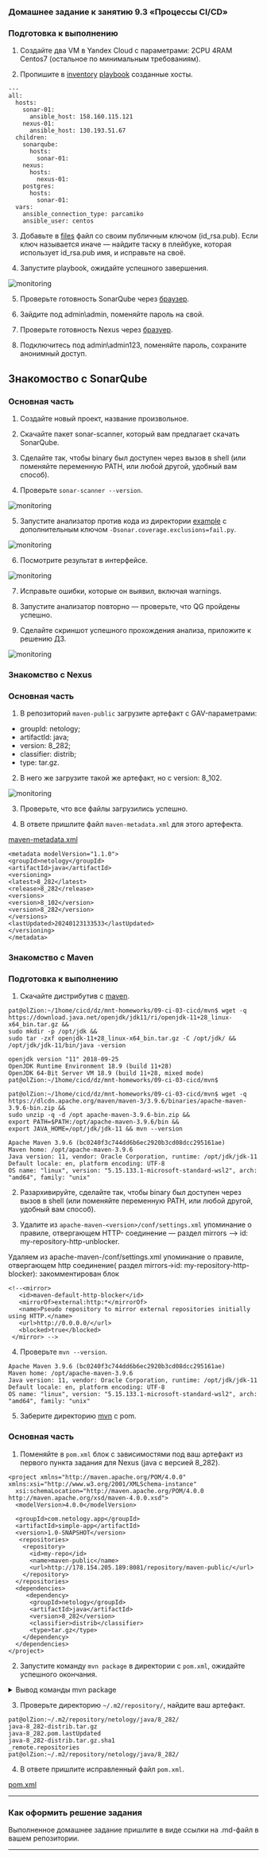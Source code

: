 ### Домашнее задание к занятию 9.3 «Процессы CI/CD»

### Подготовка к выполнению

1. Создайте два VM в Yandex Cloud с параметрами: 2CPU 4RAM Centos7 (остальное по минимальным требованиям).

2. Пропишите в [inventory](./infrastructure/inventory/cicd/hosts.yml) [playbook](./infrastructure/site.yml) созданные хосты.

```
---
all:
  hosts:
    sonar-01:
      ansible_host: 158.160.115.121
    nexus-01:
      ansible_host: 130.193.51.67
  children:
    sonarqube:
      hosts:
        sonar-01:
    nexus:
      hosts:
        nexus-01:
    postgres:
      hosts:
        sonar-01:
  vars:
    ansible_connection_type: parcamiko
    ansible_user: centos
```

3. Добавьте в [files](./infrastructure/files/) файл со своим публичным ключом (id_rsa.pub). Если ключ называется иначе — найдите таску в плейбуке, которая использует id_rsa.pub имя, и исправьте на своё.

4. Запустите playbook, ожидайте успешного завершения.

![monitoring](https://github.com/PatKolzin/CI-CD-8.3/blob/main/IMG/1.png)

5. Проверьте готовность SonarQube через [браузер](http://localhost:9000).

6. Зайдите под admin\admin, поменяйте пароль на свой.

7.  Проверьте готовность Nexus через [бразуер](http://localhost:8081).

8. Подключитесь под admin\admin123, поменяйте пароль, сохраните анонимный доступ.

## Знакомоство с SonarQube

### Основная часть

1. Создайте новый проект, название произвольное.

2. Скачайте пакет sonar-scanner, который вам предлагает скачать SonarQube.

3. Сделайте так, чтобы binary был доступен через вызов в shell (или поменяйте переменную PATH, или любой другой, удобный вам способ).

4. Проверьте `sonar-scanner --version`.

![monitoring](https://github.com/PatKolzin/CI-CD-8.3/blob/main/IMG/2.png)

5. Запустите анализатор против кода из директории [example](./example) с дополнительным ключом `-Dsonar.coverage.exclusions=fail.py`.

![monitoring](https://github.com/PatKolzin/CI-CD-8.3/blob/main/IMG/3.png)


6. Посмотрите результат в интерфейсе.

![monitoring](https://github.com/PatKolzin/CI-CD-8.3/blob/main/IMG/4.png)


7. Исправьте ошибки, которые он выявил, включая warnings.

8. Запустите анализатор повторно — проверьте, что QG пройдены успешно.

9. Сделайте скриншот успешного прохождения анализа, приложите к решению ДЗ.

![monitoring](https://github.com/PatKolzin/CI-CD-8.3/blob/main/IMG/5.png)



### Знакомство с Nexus

### Основная часть


1. В репозиторий `maven-public` загрузите артефакт с GAV-параметрами:

 *    groupId: netology;
 *    artifactId: java;
 *    version: 8_282;
 *    classifier: distrib;
 *    type: tar.gz.
   
2. В него же загрузите такой же артефакт, но с version: 8_102.

![monitoring](https://github.com/PatKolzin/CI-CD-8.3/blob/main/IMG/6.png)

3. Проверьте, что все файлы загрузились успешно.

4. В ответе пришлите файл `maven-metadata.xml` для этого артефекта.

[maven-metadata.xml](https://github.com/PatKolzin/CI-CD-8.3/blob/main/files/maven-metadata.xml)

```
<metadata modelVersion="1.1.0">
<groupId>netology</groupId>
<artifactId>java</artifactId>
<versioning>
<latest>8_282</latest>
<release>8_282</release>
<versions>
<version>8_102</version>
<version>8_282</version>
</versions>
<lastUpdated>20240123133533</lastUpdated>
</versioning>
</metadata>
```

### Знакомство с Maven


### Подготовка к выполнению


1. Скачайте дистрибутив с [maven](https://maven.apache.org/download.cgi).

```
pat@olZion:~/1home/cicd/dz/mnt-homeworks/09-ci-03-cicd/mvn$ wget -q https://download.java.net/openjdk/jdk11/ri/openjdk-11+28_linux-x64_bin.tar.gz && 
sudo mkdir -p /opt/jdk && 
sudo tar -zxf openjdk-11+28_linux-x64_bin.tar.gz -C /opt/jdk/ && 
/opt/jdk/jdk-11/bin/java -version

openjdk version "11" 2018-09-25
OpenJDK Runtime Environment 18.9 (build 11+28)
OpenJDK 64-Bit Server VM 18.9 (build 11+28, mixed mode)
pat@olZion:~/1home/cicd/dz/mnt-homeworks/09-ci-03-cicd/mvn$ 
```

```
pat@olZion:~/1home/cicd/dz/mnt-homeworks/09-ci-03-cicd/mvn$ wget -q https://dlcdn.apache.org/maven/maven-3/3.9.6/binaries/apache-maven-3.9.6-bin.zip && 
sudo unzip -q -d /opt apache-maven-3.9.6-bin.zip && 
export PATH=$PATH:/opt/apache-maven-3.9.6/bin && 
export JAVA_HOME=/opt/jdk/jdk-11 && mvn --version

Apache Maven 3.9.6 (bc0240f3c744dd6b6ec2920b3cd08dcc295161ae)
Maven home: /opt/apache-maven-3.9.6
Java version: 11, vendor: Oracle Corporation, runtime: /opt/jdk/jdk-11
Default locale: en, platform encoding: UTF-8
OS name: "linux", version: "5.15.133.1-microsoft-standard-wsl2", arch: "amd64", family: "unix"

```


2. Разархивируйте, сделайте так, чтобы binary был доступен через вызов в shell (или поменяйте переменную PATH, или любой другой, удобный вам способ).

3. Удалите из `apache-maven-<version>/conf/settings.xml` упоминание о правиле, отвергающем HTTP- соединение — раздел mirrors —> id: my-repository-http-unblocker.

Удаляем из apache-maven-<version>/conf/settings.xml упоминание о правиле, отвергающем http соединение( раздел mirrors->id: my-repository-http-blocker): закомментирован блок

```
<!--<mirror>
   <id>maven-default-http-blocker</id>
   <mirrorOf>external:http:*</mirrorOf>
   <name>Pseudo repository to mirror external repositories initially using HTTP.</name>
   <url>http://0.0.0.0/</url>
   <blocked>true</blocked>
 </mirror> -->
```

4. Проверьте `mvn --version`.

```
Apache Maven 3.9.6 (bc0240f3c744dd6b6ec2920b3cd08dcc295161ae)
Maven home: /opt/apache-maven-3.9.6
Java version: 11, vendor: Oracle Corporation, runtime: /opt/jdk/jdk-11
Default locale: en, platform encoding: UTF-8
OS name: "linux", version: "5.15.133.1-microsoft-standard-wsl2", arch: "amd64", family: "unix"
```

5. Заберите директорию [mvn](./mvn) с pom.



### Основная часть


1. Поменяйте в `pom.xml` блок с зависимостями под ваш артефакт из первого пункта задания для Nexus (java с версией 8_282).

```
<project xmlns="http://maven.apache.org/POM/4.0.0" xmlns:xsi="http://www.w3.org/2001/XMLSchema-instance"
  xsi:schemaLocation="http://maven.apache.org/POM/4.0.0 http://maven.apache.org/xsd/maven-4.0.0.xsd">
  <modelVersion>4.0.0</modelVersion>
 
  <groupId>com.netology.app</groupId>
  <artifactId>simple-app</artifactId>
  <version>1.0-SNAPSHOT</version>
   <repositories>
    <repository>
      <id>my-repo</id>
      <name>maven-public</name>
      <url>http://178.154.205.189:8081/repository/maven-public/</url>
    </repository>
  </repositories>
  <dependencies>
     <dependency>
      <groupId>netology</groupId>
      <artifactId>java</artifactId>
      <version>8_282</version>
      <classifier>distrib</classifier>
      <type>tar.gz</type>
    </dependency>
  </dependencies>
</project>
```

2. Запустите команду `mvn package` в директории с `pom.xml`, ожидайте успешного окончания.

<details><summary>Вывод команды mvn package</summary>

```
pat@olZion:~/1home/cicd/dz/mnt-homeworks/09-ci-03-cicd/mvn$ mvn package
[INFO] Scanning for projects...
[INFO]
[INFO] --------------------< com.netology.app:simple-app >---------------------
[INFO] Building simple-app 1.0-SNAPSHOT
[INFO]   from pom.xml
[INFO] --------------------------------[ jar ]---------------------------------
[INFO]
[INFO] --- resources:3.3.1:resources (default-resources) @ simple-app ---
[WARNING] Using platform encoding (UTF-8 actually) to copy filtered resources, i.e. build is platform dependent!
[INFO] skip non existing resourceDirectory /home/pat/1home/cicd/dz/mnt-homeworks/09-ci-03-cicd/mvn/src/main/resources
[INFO]
[INFO] --- compiler:3.11.0:compile (default-compile) @ simple-app ---
[INFO] No sources to compile
[INFO]
[INFO] --- resources:3.3.1:testResources (default-testResources) @ simple-app ---
[WARNING] Using platform encoding (UTF-8 actually) to copy filtered resources, i.e. build is platform dependent!
[INFO] skip non existing resourceDirectory /home/pat/1home/cicd/dz/mnt-homeworks/09-ci-03-cicd/mvn/src/test/resources
[INFO]
[INFO] --- compiler:3.11.0:testCompile (default-testCompile) @ simple-app ---
[INFO] No sources to compile
[INFO]
[INFO] --- surefire:3.2.2:test (default-test) @ simple-app ---
[INFO] No tests to run.
[INFO]
[INFO] --- jar:3.3.0:jar (default-jar) @ simple-app ---
[WARNING] JAR will be empty - no content was marked for inclusion!
[INFO] ------------------------------------------------------------------------
[INFO] BUILD SUCCESS
[INFO] ------------------------------------------------------------------------
[INFO] Total time:  0.962 s
[INFO] Finished at: 2024-02-06T16:06:03+03:00
[INFO] ------------------------------------------------------------------------
```

</details>

3. Проверьте директорию `~/.m2/repository/`, найдите ваш артефакт.

```
pat@olZion:~/.m2/repository/netology/java/8_282/
java-8_282-distrib.tar.gz	
java-8_282.pom.lastUpdated
java-8_282-distrib.tar.gz.sha1	
_remote.repositories
pat@olZion:~/.m2/repository/netology/java/8_282/ 
```
4. В ответе пришлите исправленный файл `pom.xml`.

[pom.xml](https://github.com/PatKolzin/CI-CD-8.3/blob/main/files/pom.xml)


---

### Как оформить решение задания

Выполненное домашнее задание пришлите в виде ссылки на .md-файл в вашем репозитории.

---
